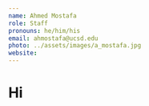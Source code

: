 ```yaml
---
name: Ahmed Mostafa
role: Staff
pronouns: he/him/his
email: ahmostafa@ucsd.edu
photo: ../assets/images/a_mostafa.jpg
website: 
---
```

# Hi
